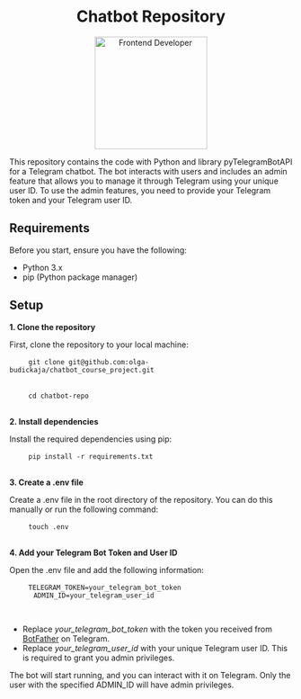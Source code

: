<div id="badges" align="center">
<h1>Chatbot Repository</h1>
<img src="https://i.gifer.com/7BZk.gif" alt="Frontend Developer" width="200" />
</div>
<p>This repository contains the code with Python and library pyTelegramBotAPI for a Telegram chatbot.
    The bot interacts with users and includes an admin feature that allows you to manage it through Telegram using your unique user ID. 
  To use the admin features, you need to provide your Telegram token and your Telegram user ID.</p>
<h2>Requirements</h2>
<p>Before you start, ensure you have the following:</p>
<ul align="left">
  <li>Python 3.x</li>
  <li>pip (Python package manager)</li>
</ul>
<h2>Setup</h2>
<b>1. Clone the repository</b>
  <p>First, clone the repository to your local machine:</p>
  <pre class="notranslate">
    <code>git clone git@github.com:olga-budickaja/chatbot_course_project.git</code>
  </pre>
  <pre class="notranslate">
    <code>cd chatbot-repo</code>
  </pre>
<b>2. Install dependencies</b>
  <p>Install the required dependencies using pip:</p>
  <pre class="notranslate">
    <code>pip install -r requirements.txt</code>
  </pre>
<b>3. Create a .env file</b>
  <p>Create a .env file in the root directory of the repository. You can do this manually or run the following command:</p>
  <pre class="notranslate">
    <code>touch .env</code>
  </pre>
<b>4. Add your Telegram Bot Token and User ID</b>
  <p>Open the .env file and add the following information:</p>
  <pre class="notranslate">
    <code>TELEGRAM_TOKEN=your_telegram_bot_token
      ADMIN_ID=your_telegram_user_id
    </code>
	</pre>
<ul>
  <li>Replace <em>your_telegram_bot_token</em> with the token you received from <a href="https://gerabot.com/ru/article/botfather_mozhlivosti_ta_funkcional">BotFather</a> on Telegram.</li>
  <li>Replace <em>your_telegram_user_id</em> with your unique Telegram user ID. This is required to grant you admin privileges.</li>
</ul>

<p>The bot will start running, and you can interact with it on Telegram. Only the user with the specified ADMIN_ID will have admin privileges.</p>
